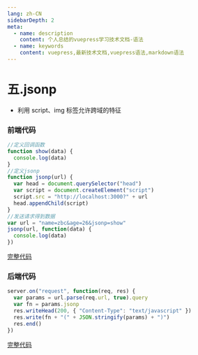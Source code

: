 ```yaml
---
lang: zh-CN
sidebarDepth: 2
meta:
  - name: description
    content: 个人总结的vuepress学习技术文档-语法
  - name: keywords
    content: vuepress,最新技术文档,vuepress语法,markdown语法
---
```


# 五.jsonp

- 利用 script、img 标签允许跨域的特征

### 前端代码

```js
//定义回调函数
function show(data) {
  console.log(data)
}
//定义jsonp
function jsonp(url) {
  var head = document.querySelector("head")
  var script = document.createElement("script")
  script.src = "http://localhost:3000?" + url
  head.appendChild(script)
}
//发送请求得到数据
var url = "name=zbc&age=26&jsonp=show"
jsonp(url, function(data) {
  console.log(data)
})
```

[完整代码](`./5.jsonp/index.html`)

### 后端代码

```js
server.on("request", function(req, res) {
  var params = url.parse(req.url, true).query
  var fn = params.jsonp
  res.writeHead(200, { "Content-Type": "text/javascript" })
  res.write(fn + "(" + JSON.stringify(params) + ")")
  res.end()
})
```

[完整代码](`./5.jsonp/server.js`)
